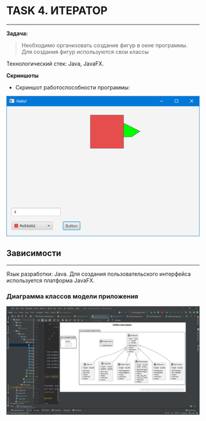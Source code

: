 
# TASK 4. ИТЕРАТОР

---
**Задача:**

> Необходимо организовать создание фигур в окне программы.
> Для создания фигур используются свои классы

Технологический стек: Java, JavaFX.

**Скриншоты**
* Cкриншот работоспособности программы:


![Main](img/img.png)


## Зависимости

---
Язык разработки: Java.
Для создания пользовательского интерфейса используется платформа JavaFX.

### Диаграмма классов модели приложения

![Class](img/img_1.png)